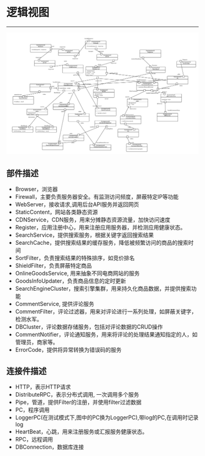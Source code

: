 # 逻辑视图

---

![](/assets/最终逻辑视图.png)

## 部件描述

* Browser，浏览器
* Firewall，主要负责服务器安全。有监测访问频度，屏蔽特定IP等功能
* WebServer，接收请求,调用后台API服务并返回网页
* StaticContent，网站各类静态资源
* CDNService，CDN服务，用来分摊静态资源流量，加快访问速度
* Register，应用注册中心，用来注册应用服务器，并检测应用健康状态。
* SearchService，提供搜索服务，根据关键字返回搜索结果
* SearchCache，提供搜索结果的缓存服务，降低被频繁访问的商品的搜索时间
* SortFilter，负责搜索结果的特殊排序，如竞价排名
* ShieldFilter，负责屏蔽特定商品
* OnlineGoodsService, 用来抽象不同电商网站的服务
* GoodsInfoUpdater，负责商品信息的定时更新
* SearchEngineCluster，搜索引擎集群，用来持久化商品数据，并提供搜索功能
* CommentService, 提供评论服务
* CommentFilter，评论过滤器，用来对评论进行一系列处理，如屏蔽关键字，检测水军。
* DBCluster，评论数据存储服务，包括对评论数据的CRUD操作
* CommentNotifier，评论通知服务，用来将评论的处理结果通知指定的人，如管理员，商家等。
* ErrorCode，提供将异常转换为错误码的服务


## 连接件描述

* HTTP，表示HTTP请求
* DistributeRPC，表示分布式调用, 一次调用多个服务
* Pipe，管道，提供Filter的注册，并使用filter过滤数据
* PC，程序调用
* LoggerPC(在测试模式下,图中的PC换为LoggerPC),带log的PC,在调用时记录log
* HeartBeat，心跳，用来注册服务或汇报服务健康状态。
* RPC，远程调用
* DBConnection，数据库连接



